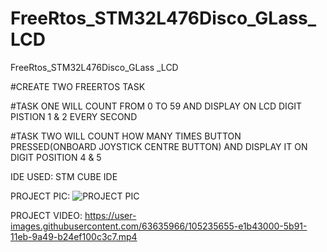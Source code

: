 # FreeRtos_STM32L476Disco_GLass_LCD
FreeRtos_STM32L476Disco_GLass _LCD

#CREATE TWO FREERTOS TASK

#TASK ONE WILL COUNT FROM 0 TO 59 AND DISPLAY ON LCD DIGIT PISTION 1 & 2 EVERY SECOND

#TASK TWO WILL COUNT HOW MANY TIMES BUTTON PRESSED(ONBOARD JOYSTICK CENTRE BUTTON) AND DISPLAY IT ON DIGIT POSITION 4 & 5

IDE USED: STM CUBE IDE

PROJECT PIC:
![PROJECT PIC](https://user-images.githubusercontent.com/63635966/105231509-078b0600-5b8d-11eb-92e5-e714a479ebf9.jpeg)

PROJECT VIDEO:
https://user-images.githubusercontent.com/63635966/105235655-e1b43000-5b91-11eb-9a49-b24ef100c3c7.mp4

